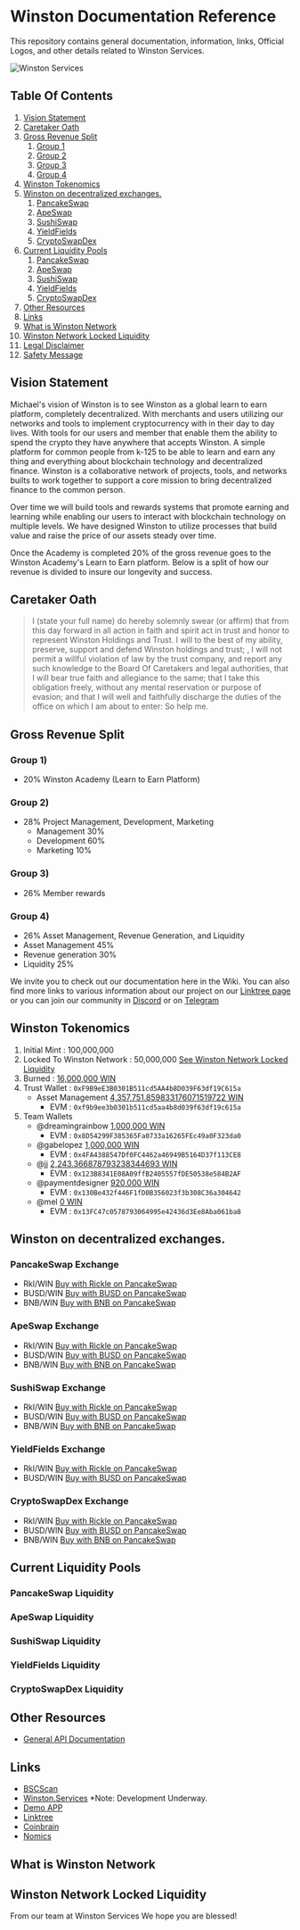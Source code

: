 # Winston Documentation Reference
This repository contains general documentation, information, links, Official Logos, and other details related to Winston Services.

![Winston Services](https://user-images.githubusercontent.com/29209354/181164451-104d43cd-e29f-41c6-978f-a3434ec9a028.png)


## Table Of Contents
  1)  [Vision Statement](./#vision-statement)
  1)  [Caretaker Oath](./#caretaker-oath)
  1)  [Gross Revenue Split](./#gross-revenue-split)
      1)  [Group 1](./#group-1)
      1)  [Group 2](./#group-2)
      1)  [Group 3](./#group-3)
      1)  [Group 4](./#group-4)
  1)  [Winston Tokenomics](./#winston-tokenomics)
  1)  [Winston on decentralized exchanges.](./#winston-on-decentralized-exchanges)
      1)  [PancakeSwap](./#pancakeswap-exchange)
      1)  [ApeSwap](./#apeswap-exchange)
      1)  [SushiSwap](./#sushiswap-exchange)
      1)  [YieldFields](./#yieldfields-exchange)
      1)  [CryptoSwapDex](./#cryptoswapdex-exchange)
  1)  [Current Liquidity Pools](./#current-liquidity-pools)
      1)  [PancakeSwap](./#pancakeswap-exchange)
      1)  [ApeSwap](./#apeswap-exchange)
      1)  [SushiSwap](./#sushiswap-exchange)
      1)  [YieldFields](./#yieldfields-exchange)
      1)  [CryptoSwapDex](./#cryptoswapdex-exchange)
  1)  [Other Resources](./#other-resources)
  1)  [Links](./#links)
  1)  [What is Winston Network](./#what-is-winston-network)
  1)  [Winston Network Locked Liquidity](./#winston-network-locked-liquidity)
  2)  [Legal Disclaimer](./#legal-disclaimer)
  3)  [Safety Message](./#safety-message)

## Vision Statement

Michael's vision of Winston is to see Winston as a global learn to earn platform, completely decentralized. With merchants and users utilizing our networks and tools to implement cryptocurrency with in their day to day lives. With tools for our users and member that enable them the ability to spend the crypto they have anywhere that accepts Winston. A simple platform for common people from k-125 to be able to learn and earn any thing and everything about blockchain technology and decentralized finance. Winston is a collaborative network of projects, tools, and networks builts to work together to support a core mission to bring decentralized finance to the common person.

Over time we will build tools and rewards systems that promote earning and learning while enabling our users to interact with blockchain technology on multiple levels.
We have designed Winston to utilize processes that build value and raise the price of our assets steady over time.

Once the Academy is completed 20% of the gross revenue goes to the Winston Academy's Learn to Earn platform. Below is a split of how our revenue is divided to insure our longevity and success.

## Caretaker Oath
> I (state your full name) do hereby solemnly swear (or affirm) that from this day forward in all action in faith and spirit act in trust and honor to represent Winston Holdings and Trust. I will to the best of my ability, preserve, support and defend Winston holdings and trust; , I will not permit a willful violation of law by the trust company, and report any such knowledge to the Board Of Caretakers and legal authorities, that I will bear true faith and allegiance to the same; that I take this obligation freely, without any mental reservation or purpose of evasion; and that I will well and faithfully discharge the duties of the office on which I am about to enter: So help me.

## Gross Revenue Split

### Group 1)
* 20% Winston Academy (Learn to Earn Platform)

### Group 2)
* 28% Project Management, Development, Marketing
  * Management 30%
  * Development 60%
  * Marketing 10%

### Group 3)
* 26% Member rewards

### Group 4)
* 26% Asset Management, Revenue Generation, and Liquidity 
* Asset Management 45%
* Revenue generation 30%
* Liquidity 25%

We invite you to check out our documentation here in the Wiki. You can also find more links to various information about our project on our [Linktree page](https://linktr.ee/winston.services) or you can join our community in [Discord](https://discord.gg/rickletoken) or on [Telegram](https://t.me/therickle)

## Winston Tokenomics
  1) Initial Mint : 100,000,000
  1) Locked To Winston Network : 50,000,000 [See Winston Network Locked Liquidity]()
  1) Burned : [16,000,000 WIN](https://bscscan.com/token/0x75578ebbefe274f240b8e1b5859ca34f342157d9?a=0x000000000000000000000000000000000000dead)
  1) Trust Wallet : `0xF9B9eE3B0301B511cd5AA4b8D039F63df19C615a`
      * Asset Management [4,357,751.859833176071519722 WIN](https://bscscan.com/token/0x75578ebbefe274f240b8e1b5859ca34f342157d9?a=0xf9b9ee3b0301b511cd5aa4b8d039f63df19c615a)
          * EVM : `0xf9b9ee3b0301b511cd5aa4b8d039f63df19c615a` 
  1) Team Wallets 
      * @dreamingrainbow [1,000,000 WIN](https://bscscan.com/token/0x75578ebbefe274f240b8e1b5859ca34f342157d9?a=0x8D54299F385365Fa0733a16265FEc49a0F323da0)
          * EVM : `0x8D54299F385365Fa0733a16265FEc49a0F323da0`
      * @gabelopez [1,000,000 WIN](https://bscscan.com/token/0x75578ebbefe274f240b8e1b5859ca34f342157d9?a=0x4FA4388547Df0FC4462a46949B5164D37f113CE8)
          * EVM : `0x4FA4388547Df0FC4462a46949B5164D37f113CE8`
      * @jj [2,243.366878793238344693 WIN](https://bscscan.com/token/0x75578ebbefe274f240b8e1b5859ca34f342157d9?a=0x123B8341E08A09ffB2405557fDE50538e584B2AF)
          * EVM : `0x123B8341E08A09ffB2405557fDE50538e584B2AF`
      * @paymentdesigner [920,000 WIN](https://bscscan.com/token/0x75578ebbefe274f240b8e1b5859ca34f342157d9?a=0x130Be432f446F1fD0B356023f3b308C36a304642)
          * EVM : `0x130Be432f446F1fD0B356023f3b308C36a304642`  
      * @mel [0 WIN](https://bscscan.com/token/0x75578ebbefe274f240b8e1b5859ca34f342157d9?a=0x13FC47c0578793064995e42436d3Ee8Aba061ba8)
          * EVM : `0x13FC47c0578793064995e42436d3Ee8Aba061ba8`

## Winston on decentralized exchanges.

### PancakeSwap Exchange

* Rkl/WIN [Buy with Rickle on PancakeSwap]()
* BUSD/WIN [Buy with BUSD on PancakeSwap]()
* BNB/WIN [Buy with BNB on PancakeSwap]()

### ApeSwap Exchange

* Rkl/WIN [Buy with Rickle on PancakeSwap]()
* BUSD/WIN [Buy with BUSD on PancakeSwap]()
* BNB/WIN [Buy with BNB on PancakeSwap]()

### SushiSwap Exchange

* Rkl/WIN [Buy with Rickle on PancakeSwap]()
* BUSD/WIN [Buy with BUSD on PancakeSwap]()
* BNB/WIN [Buy with BNB on PancakeSwap]()

### YieldFields Exchange

* Rkl/WIN [Buy with Rickle on PancakeSwap]()
* BUSD/WIN [Buy with BUSD on PancakeSwap]()

### CryptoSwapDex Exchange

* Rkl/WIN [Buy with Rickle on PancakeSwap]()
* BUSD/WIN [Buy with BUSD on PancakeSwap]()
* BNB/WIN [Buy with BNB on PancakeSwap]()

## Current Liquidity Pools

### PancakeSwap Liquidity

### ApeSwap Liquidity

### SushiSwap Liquidity

### YieldFields Liquidity

### CryptoSwapDex Liquidity

## Other Resources
* [General API Documentation](https://github.com/Winston-Services/api-documentation)

## Links
* [BSCScan](https://bscscan.com/token/0x75578ebbefe274f240b8e1b5859ca34f342157d9)
* [Winston.Services](https://winston.services) *Note: Development Underway.
* [Demo APP](https://demo.winston.services)
* [Linktree](https://linktr.ee/winston.services)
* [Coinbrain](https://coinbrain.com/coins/0x75578ebbefe274f240b8e1b5859ca34f342157d9)
* [Nomics](https://nomics.com/assets/win4-winston)

## What is Winston Network

## Winston Network Locked Liquidity


From our team at Winston Services
We hope you are blessed!
